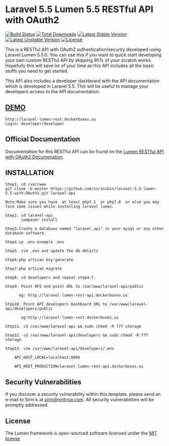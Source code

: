 # Laravel 5.5 Lumen 5.5 RESTful API with OAuth2

[![Build Status](https://travis-ci.org/laravel/lumen-framework.svg)](https://travis-ci.org/laravel/lumen-framework)
[![Total Downloads](https://poser.pugx.org/laravel/lumen-framework/d/total.svg)](https://packagist.org/packages/laravel/lumen-framework)
[![Latest Stable Version](https://poser.pugx.org/laravel/lumen-framework/v/stable.svg)](https://packagist.org/packages/laravel/lumen-framework)
[![Latest Unstable Version](https://poser.pugx.org/laravel/lumen-framework/v/unstable.svg)](https://packagist.org/packages/laravel/lumen-framework)
[![License](https://poser.pugx.org/laravel/lumen-framework/license.svg)](https://packagist.org/packages/laravel/lumen-framework)

This is a RESTful API with OAuth2 authentication/security developed using Laravel Lumen 5.5.0.
You can use this if you want to quick start developing your own custom RESTful API by skipping 95% of your scratch works.
Hopefully this will save lot of your time as this API includes all the basic stuffs you need to get started.

This API also includes a developer dashboard with the API documentation which is developed in Laravel 5.5. This will be useful to manage your developers access to the API documentation.

[DEMO](http://laravel-lumen-rest.dockerboxes.us)
-------------------
```
http://laravel-lumen-rest.dockerboxes.us
Login: developer/developer
```

## Official Documentation

Documentation for this RESTful API can be found on the [Lumen RESTful API with OAuth2 Documenation](http://laravel-lumen-rest.dockerboxes.us).

INSTALLATION
-------------------
```
Step1. cd /var/www
git clone -b master https://github.com/sirinibin/laravel-5.5-lumen-5.5-with-OAuth2.git laravel-api

Note:Make sure you have  at least php7.1  or php7.0  or else you may face some issues while installing laravel lumen.

Step2. cd laravel-api
       composer install

Step3.Create a database named "laravel_api" in your mysql or any other database software.

Step4.cp .env.example .env

Step5. vim .env and update the db details

Step6.php artisan key:generate

Step7.php artisan migrate

Step8. cd developers and repeat step4-7.

Step9. Point API end point URL to /var/www/laravel-api/public

      eg: http://laravel-lumen-rest-api.dockerboxes.us

Step10. Point API developers Dashboard URL to /var/www/laravel-api/developers/public

       eg:http://laravel-lumen-rest.dockerboxes.us

Step11. cd /var/www/laravel-api && sudo chmod -R 777 storage

Step12. cd /var/www/laravel-api/developers && sudo chmod -R 777 storage

Step13. vim /var/www/laravel-api/developers/.env

    API_HOST_LOCAL=localhost:8004

    API_HOST_PRODUCTION=laravel-lumen-rest-api.dockerboxes.us

```

## Security Vulnerabilities

If you discover a security vulnerability within this template, please send an e-mail to Sirin k at sirin@nintriva.com. All security vulnerabilities will be promptly addressed.

## License

The Lumen framework is open-sourced software licensed under the [MIT license](http://opensource.org/licenses/MIT)
